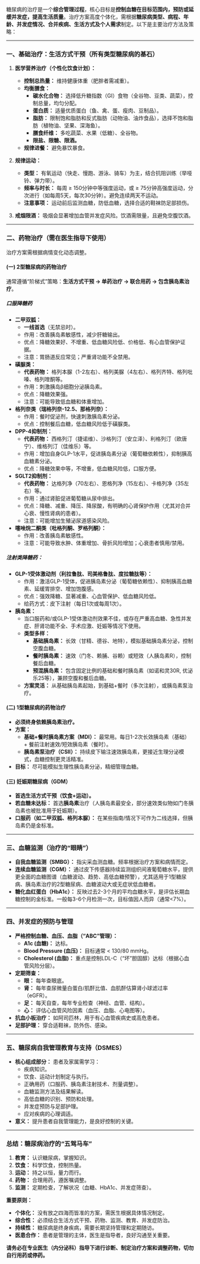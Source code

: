 糖尿病的治疗是一个**综合管理过程**，核心目标是**控制血糖在目标范围内，预防或延缓并发症，提高生活质量**。治疗方案高度个体化，需根据**糖尿病类型、病程、年龄、并发症情况、合并疾病、生活方式及个人需求**制定。以下是主要治疗方法及策略：

---

### 一、基础治疗：生活方式干预（所有类型糖尿病的基石）
1. **医学营养治疗（个性化饮食计划）：**
   * **控制总热量：** 维持健康体重（肥胖者需减重）。
   * **均衡膳食：**
     * **碳水化合物：** 选择低升糖指数（GI）食物（全谷物、豆类、蔬菜），控制总量，均匀分配。
     * **蛋白质：** 适量优质蛋白（鱼、禽、蛋、瘦肉、豆制品）。
     * **脂肪：** 限制饱和脂肪和反式脂肪（动物油、油炸食品），选择不饱和脂肪（植物油、坚果、深海鱼）。
     * **膳食纤维：** 多吃蔬菜、水果（低糖）、全谷物。
     * **限盐、限糖、限酒。**
   * **规律进餐：** 避免暴饮暴食。

2. **规律运动：**
   * **类型：** 有氧运动（快走、慢跑、游泳、骑车）为主，结合抗阻训练（举哑铃、弹力带）。
   * **频率与时长：** 每周 ≥ 150分钟中等强度运动，或 ≥ 75分钟高强度运动，分次进行（如每周5天，每次30分钟）。避免连续两天不运动。
   * **注意事项：** 运动前后监测血糖，防低血糖，选择合适的鞋袜防足部损伤。

3. **戒烟限酒：** 吸烟会显著增加血管并发症风险。饮酒需限量，且避免空腹饮酒。

---

### 二、药物治疗（需在医生指导下使用）
治疗方案需根据病情变化动态调整。

#### **(一) 2型糖尿病的药物治疗**
通常遵循“阶梯式”策略：**生活方式干预 → 单药治疗 → 联合用药 → 包含胰岛素治疗**。

##### 口服降糖药
   * **二甲双胍：**
     * **一线首选**（无禁忌时）。
     * 作用：改善胰岛素敏感性，减少肝糖输出。
     * 优点：降糖效果好、不增重、低血糖风险低、价格低、有心血管保护证据。
     * 注意：胃肠道反应常见；严重肾功能不全禁用。
   * **磺脲类：** 
     * **代表药物：** 格列本脲（1-2左右）、格列美脲（4左右）、格列齐特、格列吡嗪、格列喹酮等。
     * 作用：刺激胰岛β细胞分泌胰岛素。
     * 优点：降糖效果强。
     * 注意：可能导致低血糖和体重增加。
   * **格列奈类（瑞格列奈-12.5、那格列奈）：**
     * 作用：餐时促泌剂，快速刺激胰岛素分泌。
     * 优点：控制餐后血糖，低血糖风险低于磺脲类。
   * **DPP-4抑制剂：** 
     * **代表药物：** 西格列汀（捷诺维）、沙格列汀（安立泽）、利格列汀（欧唐宁）、维格列汀（佳维乐）等。
     * 作用：增加自身GLP-1水平，促进胰岛素分泌（葡萄糖依赖性），抑制胰高血糖素分泌。
     * 优点：降糖效果中等，不增重，低血糖风险低，口服方便。
   * **SGLT2抑制剂：** 
     * **代表药物：** 达格列净（70左右）、恩格列净（15左右）、卡格列净（35左右）等。
     * 作用：通过肾脏促进葡萄糖从尿中排出。
     * 优点：降糖、减重、降压、降尿酸，有明确的心肾保护作用（尤其对合并心衰、慢性肾病的患者）。
     * 注意：可能增加生殖泌尿道感染风险。
   * **噻唑烷二酮类（吡格列酮、罗格列酮）：**
     * 作用：改善胰岛素敏感性。
     * 注意：可能导致水肿、体重增加、骨折风险增加；心衰患者慎用/禁用。

##### 注射类降糖药：
   * **GLP-1受体激动剂（利拉鲁肽、司美格鲁肽、度拉糖肽等）：**
     * 作用：激活GLP-1受体，促进胰岛素分泌（葡萄糖依赖性）、抑制胰高血糖素、延缓胃排空、增加饱腹感。
     * 优点：强效降糖、显著减重、心血管保护、低血糖风险低。
     * 给药方式：皮下注射（每日1次或每周1次）。
   * **胰岛素：**
     * 当口服药和/或GLP-1受体激动剂效果不佳，或存在严重高血糖、急性并发症、肝肾功能不全、手术应激、妊娠等情况下使用。
     * **类型多样：**
       * **基础胰岛素：** 长效（甘精、德谷、地特），模拟基础胰岛素分泌，控制空腹血糖。
       * **餐时胰岛素：** 速效（门冬、赖脯、谷赖）或短效（人胰岛素R），控制餐后血糖。
       * **预混胰岛素：** 包含固定比例的基础和餐时胰岛素（如诺和灵30R, 优泌乐25等），兼顾空腹和餐后血糖。
     * **方案灵活：** 从基础胰岛素起始，到基础+餐时（多次注射），或胰岛素泵治疗。

#### (二) 1型糖尿病的药物治疗
* **必须终身依赖胰岛素治疗。**
* **方案：**
  * **基础+餐时胰岛素方案（MDI）：** 最常用。每日1-2次长效胰岛素（基础） + 餐前注射速效/短效胰岛素（餐时）。
  * **胰岛素泵治疗（CSII）：** 持续皮下输注速效胰岛素，更接近生理分泌模式，血糖控制更灵活精准。
* **目标：** 尽可能模拟生理性胰岛素分泌，精细管理血糖。

#### (三) 妊娠期糖尿病（GDM）
* **首选生活方式干预（饮食+运动）。**
* **若血糖未达标：** 首选**胰岛素**治疗（人胰岛素最安全，部分速效类似物如门冬胰岛素也被批准用于妊娠期）。
* **口服药（如二甲双胍、格列本脲）：** 在某些指南/情况下可作为二线选择，但胰岛素仍是金标准。

---

### 三、血糖监测（治疗的“眼睛”）
* **自我血糖监测（SMBG）：** 指尖采血测血糖。频率根据治疗方案和病情而定。
* **连续血糖监测（CGM）：** 通过皮下传感器持续监测组织间液葡萄糖水平，提供更全面的血糖图谱（血糖波动、趋势、高低血糖预警），尤其适用于1型糖尿病、胰岛素治疗的2型糖尿病、血糖波动大或无症状低血糖者。
* **糖化血红蛋白（HbA1c）：** 反映过去2-3个月的平均血糖水平，是评估长期血糖控制的金标准。一般每3-6个月检测一次，目标值因人而异（通常<7%）。

---

### 四、并发症的预防与管理
* **严格控制血糖、血压、血脂（“ABC”管理）：**
  * **A1c (血糖)：** 达标。
  * **Blood Pressure (血压)：** 目标通常 < 130/80 mmHg。
  * **Cholesterol (血脂)：** 重点是控制LDL-C（“坏”胆固醇）达标（根据心血管风险分层）。
* **定期筛查：**
  * **眼：** 每年查眼底。
  * **肾：** 每年查尿微量白蛋白/肌酐比值、血肌酐估算肾小球滤过率（eGFR）。
  * **足：** 每天自查，每年专业检查（神经、血管、结构）。
  * **心：** 评估心血管风险因素（血压、血脂、心电图等）。
* **抗血小板治疗：** 如阿司匹林，用于有心血管疾病史或高危患者。
* **足部护理：** 穿合适鞋袜，防外伤、感染。

---

### 五、糖尿病自我管理教育与支持（DSMES）
* **核心组成部分：** 患者及家属需学习：
  * 疾病知识。
  * 饮食、运动计划制定与执行。
  * 正确用药（口服药、胰岛素注射技术、剂量调整）。
  * 血糖监测方法及结果解读。
  * 高低血糖的识别、预防和处理。
  * 并发症预防与足部护理。
  * 应对疾病的心理调适。
* **意义：** 提升患者自我管理能力，是良好控制的关键。

---

### **总结：糖尿病治疗的“五驾马车”**
1. **教育：** 认识糖尿病，掌握知识。
2. **饮食：** 科学饮食，控制热量。
3. **运动：** 持之以恒，量力而行。
4. **药物：** 合理用药，遵医嘱调整。
5. **监测：** 定期检查，了解状况（血糖、HbA1c、并发症筛查）。

**重要原则：**
* **个体化：** 没有放之四海而皆准的方案，需医生根据具体情况制定。
* **综合性：** 必须结合生活方式干预、药物、监测、教育、并发症防治。
* **持续性：** 糖尿病是终身疾病，需要长期坚持管理和定期随访。
* **医患合作：** 患者是管理的主体，医生是指导者，良好沟通至关重要。

**请务必在专业医生（内分泌科）指导下进行诊断、制定治疗方案和调整药物，切勿自行用药或停药。**